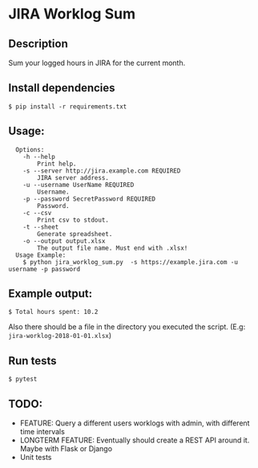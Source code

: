 JIRA Worklog Sum
================

## Description

Sum your logged hours in JIRA for the current month.

## Install dependencies
```
$ pip install -r requirements.txt
```

## Usage:
```
  Options:
    -h --help
        Print help.
    -s --server http://jira.example.com REQUIRED
        JIRA server address.
    -u --username UserName REQUIRED
        Username.
    -p --password SecretPassword REQUIRED
        Password.
    -c --csv
        Print csv to stdout.
    -t --sheet
        Generate spreadsheet.
    -o --output output.xlsx
        The output file name. Must end with .xlsx!
  Usage Example:
    $ python jira_worklog_sum.py  -s https://example.jira.com -u username -p password
```

## Example output:
```
$ Total hours spent: 10.2
```
Also there should be a file in the directory you executed the script. (E.g: `jira-worklog-2018-01-01.xlsx`)

## Run tests
```
$ pytest
```

## TODO:
  * FEATURE: Query a different users worklogs with admin, with different time intervals
  * LONGTERM FEATURE: Eventually should create a REST API around it. Maybe with Flask or Django
  * Unit tests
